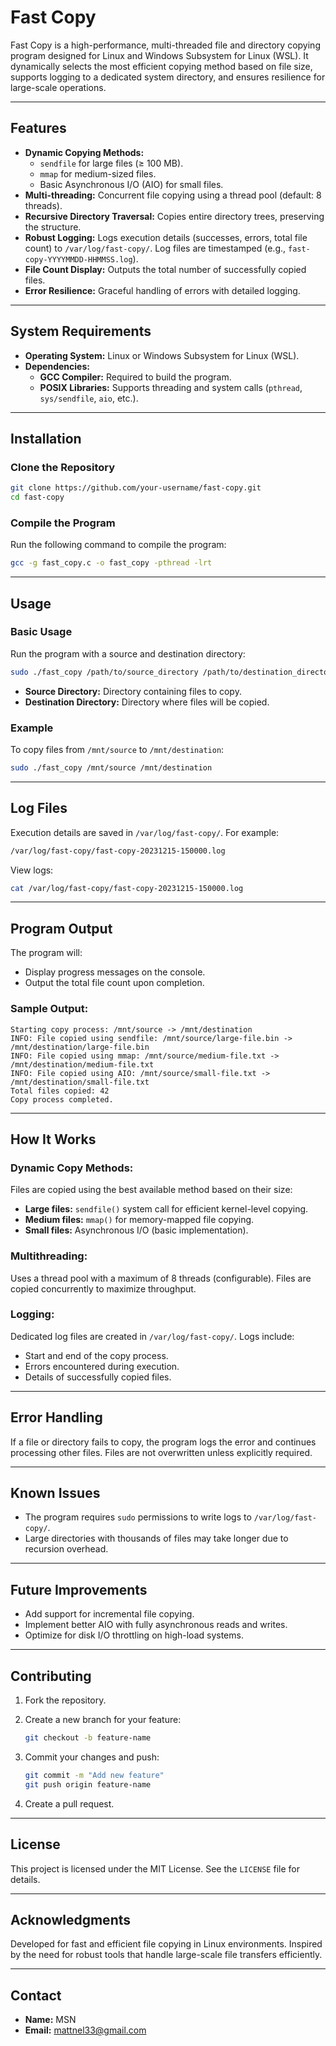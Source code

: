 # Fast Copy

Fast Copy is a high-performance, multi-threaded file and directory copying program designed for Linux and Windows Subsystem for Linux (WSL). It dynamically selects the most efficient copying method based on file size, supports logging to a dedicated system directory, and ensures resilience for large-scale operations.

---

## Features

- **Dynamic Copying Methods:**
  - `sendfile` for large files (≥ 100 MB).
  - `mmap` for medium-sized files.
  - Basic Asynchronous I/O (AIO) for small files.
- **Multi-threading:** Concurrent file copying using a thread pool (default: 8 threads).
- **Recursive Directory Traversal:** Copies entire directory trees, preserving the structure.
- **Robust Logging:** Logs execution details (successes, errors, total file count) to `/var/log/fast-copy/`. Log files are timestamped (e.g., `fast-copy-YYYYMMDD-HHMMSS.log`).
- **File Count Display:** Outputs the total number of successfully copied files.
- **Error Resilience:** Graceful handling of errors with detailed logging.

---

## System Requirements

- **Operating System:** Linux or Windows Subsystem for Linux (WSL).
- **Dependencies:**
  - **GCC Compiler:** Required to build the program.
  - **POSIX Libraries:** Supports threading and system calls (`pthread`, `sys/sendfile`, `aio`, etc.).

---

## Installation

### Clone the Repository

```bash
git clone https://github.com/your-username/fast-copy.git
cd fast-copy
```

### Compile the Program

Run the following command to compile the program:

```bash
gcc -g fast_copy.c -o fast_copy -pthread -lrt
```

---

## Usage

### Basic Usage

Run the program with a source and destination directory:

```bash
sudo ./fast_copy /path/to/source_directory /path/to/destination_directory
```

- **Source Directory:** Directory containing files to copy.
- **Destination Directory:** Directory where files will be copied.

### Example

To copy files from `/mnt/source` to `/mnt/destination`:

```bash
sudo ./fast_copy /mnt/source /mnt/destination
```

---

## Log Files

Execution details are saved in `/var/log/fast-copy/`. For example:

```bash
/var/log/fast-copy/fast-copy-20231215-150000.log
```

View logs:

```bash
cat /var/log/fast-copy/fast-copy-20231215-150000.log
```

---

## Program Output

The program will:

- Display progress messages on the console.
- Output the total file count upon completion.

### Sample Output:

```text
Starting copy process: /mnt/source -> /mnt/destination
INFO: File copied using sendfile: /mnt/source/large-file.bin -> /mnt/destination/large-file.bin
INFO: File copied using mmap: /mnt/source/medium-file.txt -> /mnt/destination/medium-file.txt
INFO: File copied using AIO: /mnt/source/small-file.txt -> /mnt/destination/small-file.txt
Total files copied: 42
Copy process completed.
```

---

## How It Works

### Dynamic Copy Methods:

Files are copied using the best available method based on their size:

- **Large files:** `sendfile()` system call for efficient kernel-level copying.
- **Medium files:** `mmap()` for memory-mapped file copying.
- **Small files:** Asynchronous I/O (basic implementation).

### Multithreading:

Uses a thread pool with a maximum of 8 threads (configurable). Files are copied concurrently to maximize throughput.

### Logging:

Dedicated log files are created in `/var/log/fast-copy/`. Logs include:

- Start and end of the copy process.
- Errors encountered during execution.
- Details of successfully copied files.

---

## Error Handling

If a file or directory fails to copy, the program logs the error and continues processing other files. Files are not overwritten unless explicitly required.

---

## Known Issues

- The program requires `sudo` permissions to write logs to `/var/log/fast-copy/`.
- Large directories with thousands of files may take longer due to recursion overhead.

---

## Future Improvements

- Add support for incremental file copying.
- Implement better AIO with fully asynchronous reads and writes.
- Optimize for disk I/O throttling on high-load systems.

---

## Contributing

1. Fork the repository.
2. Create a new branch for your feature:

    ```bash
    git checkout -b feature-name
    ```

3. Commit your changes and push:

    ```bash
    git commit -m "Add new feature"
    git push origin feature-name
    ```

4. Create a pull request.

---

## License

This project is licensed under the MIT License. See the `LICENSE` file for details.

---

## Acknowledgments

Developed for fast and efficient file copying in Linux environments. Inspired by the need for robust tools that handle large-scale file transfers efficiently.

---

## Contact

- **Name:** MSN
- **Email:** [mattnel33@gmail.com](mailto:mattnel33@gmail.com)


